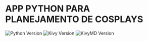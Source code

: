 # APP PYTHON PARA PLANEJAMENTO DE COSPLAYS

![Python Version][py-image]
![Kivy Version][kivy-image]
![KivyMD Version][kivyMD-image]

[kivy-image]: https://img.shields.io/badge/kivy-v2.0.0-blue
[py-image]: https://img.shields.io/badge/kivy-v3.8.5-green
[kivyMD-image]: https://img.shields.io/badge/KivyMD-v0.104.1-purple
